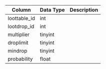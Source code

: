 | Column       | Data Type | Description |
| ------------ | --------- | ----------- |
| loottable_id | int       |             |
| lootdrop_id  | int       |             |
| multiplier   | tinyint   |             |
| droplimit    | tinyint   |             |
| mindrop      | tinyint   |             |
| probability  | float     |             |